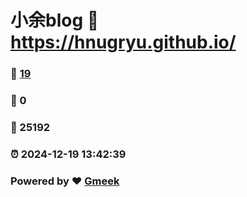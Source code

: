 # 小余blog :link: https://hnugryu.github.io/ 
### :page_facing_up: [19](https://hnugryu.github.io//tag.html) 
### :speech_balloon: 0 
### :hibiscus: 25192 
### :alarm_clock: 2024-12-19 13:42:39 
### Powered by :heart: [Gmeek](https://github.com/Meekdai/Gmeek)
